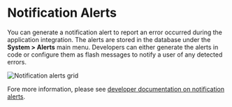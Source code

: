 <a id="user-back-office-system-alerts"></a>

# Notification Alerts

You can generate a notification alert to report an error occurred during the application integration. The alerts are stored in the database under the **System > Alerts** main menu. Developers can either generate the alerts in code or configure them as flash messages to notify a user of any detected errors.

![Notification alerts grid](user/img/system/alerts/system-alerts.jpg)

Fore more information, please see [developer documentation on notification alerts](../../../../backend/integrations/notification-alerts.md#dev-integrations-notification-alerts).
